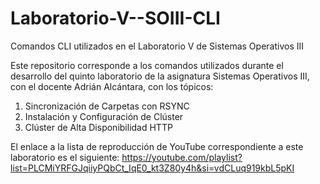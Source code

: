 # Laboratorio-V--SOIII-CLI
Comandos CLI utilizados en el Laboratorio V de Sistemas Operativos III

Este repositorio corresponde a los comandos utilizados durante el desarrollo del quinto laboratorio de la asignatura Sistemas Operativos III, con el docente Adrián Alcántara, con los tópicos:

1. Sincronización de Carpetas con RSYNC
2. Instalación y Configuración de Clúster
3. Clúster de Alta Disponibilidad HTTP

El enlace a la lista de reproducción de YouTube correspondiente a este laboratorio es el siguiente:
https://youtube.com/playlist?list=PLCMiYRFGJqiiyPQbCt_IqE0_kt3Z80y4h&si=vdCLuq919kbL5pKI
